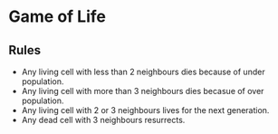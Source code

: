 # Game of Life

## Rules

- Any living cell with less than 2 neighbours dies because of under population.
- Any living cell with more than 3 neighbours dies becasue of over population.
- Any living cell with 2 or 3 neighbours lives for the next generation.
- Any dead cell with 3 neighbours resurrects.
